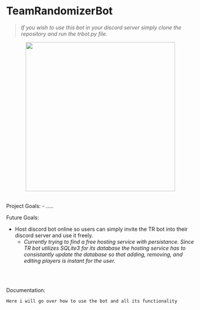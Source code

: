 # TeamRandomizerBot

> *If you wish to use this bot in your discord server simply clone the repository and run the trbot.py file.*

<p align="center">
<img src= "https://user-images.githubusercontent.com/51865580/179876417-d2feba7c-43e9-40fb-997c-fbb16f98d14b.png" data-canonical-src= "https://user-images.githubusercontent.com/51865580/179876417-d2feba7c-43e9-40fb-997c-fbb16f98d14b.png" width="400" height="400" />
</p>

<br />
Project Goals:
- .....

Future Goals:
- Host discord bot online so users can simply invite the TR bot into their discord server and use it freely.
  - *Currently trying to find a free hosting service with persistance. Since TR bot utilizes SQLite3 for its database
  the hosting service has to consistantly update the database so that adding, removing, and editing players is instant
  for the user.*
<br />
<br />

Documentation:
``` 
Here i will go over how to use the bot and all its functionality 
```
